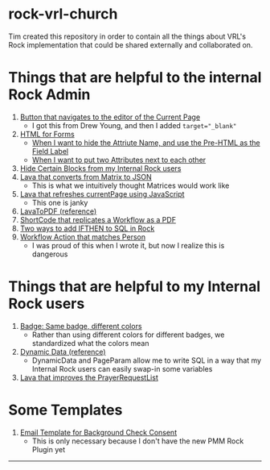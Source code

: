 # rock-vrl-church
Tim created this repository in order to contain all the things about VRL's Rock implementation that could be shared externally and collaborated on.

# Things that are helpful to the internal Rock Admin
1. [Button that navigates to the editor of the Current Page](./_code/Button-GoToCurrentPageEditor/)
   - I got this from Drew Young, and then I added `target="_blank"`
1. [HTML for Forms](./_code/Format-FormFields/)
   - [When I want to hide the Attriute Name, and use the Pre-HTML as the Field Label](./_code/Format-FormFields/FormFields-Label.md)
   - [When I want to put two Attributes next to each other](./_code/Format-FormFields/FormFields-SideToSide.md)
1. [Hide Certain Blocks from my Internal Rock users](./_code/Format-HideBlock/)
1. [Lava that converts from Matrix to JSON](./_code/Lava-FromMatrix-toJSON/)
   - This is what we intuitively thought Matrices would work like
1. [Lava that refreshes currentPage using JavaScript](./_code/Lava-JS-RefreshCurrentPage/)
   - This one is janky
1. [LavaToPDF (reference)](./_code/Workflow-LavaToPDF/)
1. [ShortCode that replicates a Workflow as a PDF](./_code/ShortCode-ReplicateWorkflowAsForm/)
1. [Two ways to add IFTHEN to SQL in Rock](./_code/ShortCode-SQL-IFTHEN/)
1. [Workflow Action that matches Person](./_code/Workflow-PersonMatch/)
    - I was proud of this when I wrote it, but now I realize this is dangerous

# Things that are helpful to my Internal Rock users
1. [Badge: Same badge, different colors](./_code/Badge-ExpirationColor/)
   - Rather than using different colors for different badges, we standardized what the colors mean
1. [Dynamic Data (reference)](./_code/DynamicData-PageParam/)
   - DynamicData and PageParam allow me to write SQL in a way that my Internal Rock users can easily swap-in some variables
1. [Lava that improves the PrayerRequestList](./_code/Lava-PrayerRequestList/)

# Some Templates
1. [Email Template for Background Check Consent](./_code/EmailTemplates/Background%20Check%20Consent)
   - This is only necessary because I don't have the new PMM Rock Plugin yet

<hr>
